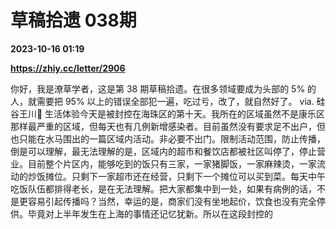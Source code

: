 # 草稿拾遗 038期

**2023-10-16 01:19**

**https://zhiy.cc/letter/2906**

你好，我是潦草学者，这是第 38 期草稿拾遗。在很多领域要成为头部的 5% 的人，就需要把 95% 以上的错误全部犯一遍，吃过亏，改了，就自然好了。 via. 硅谷王川🍻 生活体验今天是被封控在海珠区的第十天。我所在的区域虽然不是康乐区那样最严重的区域，但每天也有几例新增感染者。目前虽然没有要求足不出户，但也只能在水马围出的一篇区域内活动。非必要不出门。限制活动范围，防止传播，倒是可以理解，最无法理解的是，区域内的超市和餐饮店都被社区叫停了，停止营业。目前整个片区内，能够吃到的饭只有三家，一家猪脚饭，一家麻辣烫，一家流动的炒饭摊位。只剩下一家超市还在经营，只剩下一个摊位可以买到菜。每天中午吃饭队伍都排得老长，是在无法理解。把大家都集中到一处，如果有病例的话，不是更容易引起传播吗？当然，幸运的是，商家们没有坐地起价，饮食也没有完全停供。毕竟对上半年发生在上海的事情还记忆犹新。所以在这段封控的